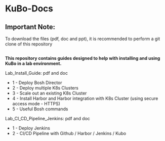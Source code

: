 # KuBo-Docs

## Important Note:
To download the files (pdf, doc and ppt), it is recommended to perform a 
git clone of this repository

##


**This repository contains guides designed to help with installing and using KuBo in a lab environment.**

Lab_Install_Guide: pdf and doc
* 1 - Deploy Bosh Director
* 2 - Deploy multiple K8s Clusters
* 3 - Scale out an existing K8s Cluster
* 4 - Install Harbor and Harbor integration with K8s Cluster (using secure access mode - HTTPS)
* 5 - Useful Bosh commands

Lab_CI_CD_Pipeline_Jenkins: pdf and doc
* 1 - Deploy Jenkins
* 2 - CI/CD Pipeline with Github / Harbor / Jenkins / Kubo
